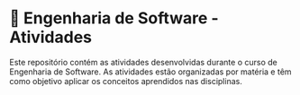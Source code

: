 # 🏫 Engenharia de Software - Atividades

Este repositório contém as atividades desenvolvidas durante o curso de Engenharia de Software.
As atividades estão organizadas por matéria e têm como objetivo aplicar os conceitos aprendidos nas disciplinas.
